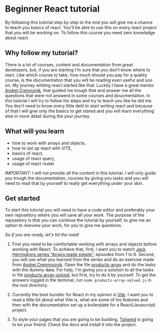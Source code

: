 # Beginner React tutorial

By following this tutorial step by step to the end you will give me a chance to teach you basics of react. You'll be able to use this on every react project that you will be working on. To follow this course you need zero knowladge about react.


## Why follow my tutorial?

There is a lot of courses, content and documentation from great developers, but, if you are starting I'm sure that you don't know where to start. Like which course to take, how much should you pay for a quality course, is the documentation that you will be reading even useful and soo on. My journey whiting react started like that. Luckily I have a great mentor [Andrej Cremoznik](https://github.com/andrejcremoznik), that guided me trough that and answer me all the questions that were not answerd in some courses and doucmentation. In this tutorial I will try to follow his steps and try to teach you like he did me. You don't need to know every little detil to start writing react and because of that I will give only the basics to get stared and you will learn everything else in more detail during the your journey.


## What will you learn

* how to work with arrays and objects,
* how to set up react with VITE,
* basics of react,
* usage of react query,
* usage of react router

*IMPORTANT*: I will not provide all the content in this tutorial. I will only guide you trough the documentation, courses by giving you tasks and you will need to read that by yourself to really get everything under your skin.


## Get started

To start this tutorial you will need to have a code editor and preferably your own reposetory where you will save all your work. The purpose of the reposetory is that you can continue the tutorial by yourself, to give me an option to rewview your work, for you to give me questions.

*So if you are ready, let's hit the road!*

1. First you need to be comfortable working with arrays and objects before working with React. To achieve that, first, I want you to watch [Jack Herringtons series "Arrays made simple"](https://www.youtube.com/watch?v=NaJI7RkSPx8&list=PLNqp92_EXZBJmAHWnJbVnXsl71hiHCrQh&index=1), episodes from 1 to 6. Second, you will use what you learned from the series and do an exercise made from [Andrej Cremmoznik](https://github.com/andrejcremoznik). Open the file [products-array](https://github.com/GalMarkelj/react-tutorial/blob/main/products-array.js) and do the tasks with the dummy data. For help, I'm giving you a solution to all the tasks in file [products-array-solved](https://github.com/GalMarkelj/react-tutorial/blob/main/products-array-solved.js), but first, try to do it by yourself. To get the answers logged in the terminal, run `node products-array-solved.js` in the root directory.

2. Currently the best bundler for React in my opinion is [Vite](https://vitejs.dev/). I want you to read a little bit about what Vite is, what are some of his features and then with the documentation set up a boilerplate for a React(Javascript) project.

3. To style your pages that you are going to be building, [Tailwind](https://tailwindcss.com/) is going to be your friend. Check the docs and install it into the project.
